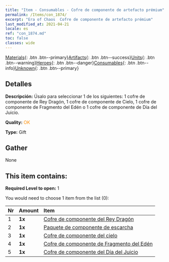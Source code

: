 ```yaml
---
title: "Item - Consumables - Cofre de componente de artefacto prémium"
permalink: /Items/con_1874/
excerpt: "Era of Chaos  Cofre de componente de artefacto prémium"
last_modified_at: 2021-04-21
locale: es
ref: "con_1874.md"
toc: false
classes: wide
---
```

 [Materials](/es/Items/){: .btn .btn--primary}[Artifacts](/es/Items/Artifacts/){: .btn .btn--success}[Units](/es/Items/Units/){: .btn .btn--warning}[Heroes](/es/Items/Heroes/){: .btn .btn--danger}[Consumables](/es/Items/Consumables/){: .btn .btn--info}[Unknown](/es/Items/Unknown/){: .btn .btn--primary}

## Detalles
 **Descripción:** Úsalo para seleccionar 1 de los siguientes: 1 cofre de componente de Rey Dragón, 1 cofre de componente de Cielo, 1 cofre de componente de Fragmento del Edén o 1 cofre de componente de Día del Juicio.

 **Quality:** <span style="color: #FF8C00">OK</span>

 **Type:** Gift

## Gather

  None

## This item contains:

 **Required Level to open:** 1

 You would need to choose 1 item from the list (0):

  | Nr | Amount |     Item    |
  |:---|:-------|:------------|
  | 1 |  **1x** | [Cofre de componente del Rey Dragón](/es/Items/con_1348/) |  | 
  | 2 |  **1x** | [Paquete de componente de escarcha](/es/Items/con_1352/) |  | 
  | 3 |  **1x** | [Cofre de componente del cielo](/es/Items/con_1354/) |  | 
  | 4 |  **1x** | [Cofre de componente de Fragmento del Edén](/es/Items/con_1864/) |  | 
  | 5 |  **1x** | [Cofre de componente del Día del Juicio](/es/Items/con_1360/) |  | 
